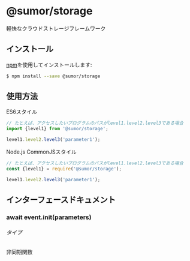 # @sumor/storage
軽快なクラウドストレージフレームワーク

## インストール

[npm](https://www.npmjs.com/)を使用してインストールします:
```sh
$ npm install --save @sumor/storage
```

## 使用方法

ES6スタイル
```js
// たとえば、アクセスしたいプログラムのパスがlevel1.level2.level3である場合
import {level1} from '@sumor/storage';

level1.level2.level3('parameter1');
```
Node.js CommonJSスタイル
```js
// たとえば、アクセスしたいプログラムのパスがlevel1.level2.level3である場合
const {level1} = require('@sumor/storage');

level1.level2.level3('parameter1');
```

## インターフェースドキュメント

### await event.init(parameters)
###### タイプ
非同期関数